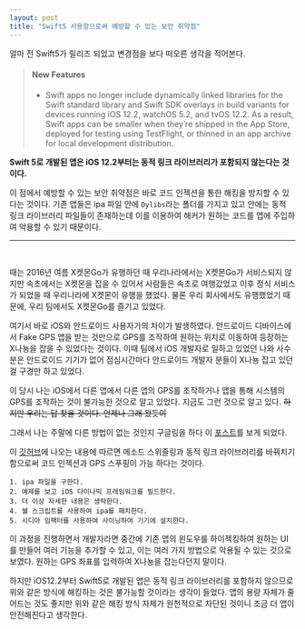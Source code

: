 ```yaml
---
layout: post
title: "Swift5 사용함으로써 예방할 수 있는 보안 취약점"
---
```


얼마 전 Swift5가 릴리즈 되었고 변경점을 보다 떠오른 생각을 적어본다.

> #### New Features
>
> - Swift apps no longer include dynamically linked libraries for the Swift standard library and Swift SDK overlays in build variants for devices running iOS 12.2, watchOS 5.2, and tvOS 12.2. As a result, Swift apps can be smaller when they’re shipped in the App Store, deployed for testing using TestFlight, or thinned in an app archive for local development distribution.

**Swift 5로 개발된 앱은  iOS 12.2부터는 동적 링크 라이브러리가 포함되지 않는다는 것이다.**

이 점에서 예방할 수 있는 보안 취약점은 바로 코드 인젝션을 통한 해킹을 방지할 수 있다는 것이다. 기존 앱들은 ipa 파일 안에 `Dylibs`라는 폴더를 가지고 있고 안에는 동적 링크 라이브러리 파일들이 존재하는데 이를 이용하여 해커가 원하는 코드를 앱에 주입하여 악용할 수 있기 때문이다.



---

​    

  

 때는 2016년 여름  X켓몬Go가 유행하던 때 우리나라에서는 X켓몬Go가 서비스되지 않지만 속초에서는 X켓몬을 잡을 수 있어서 사람들은 속초로 여행갔었고 이후 정식 서비스가 되었을 때 우리나라에 X켓몬이 유행을 했었다. 물론 우리 회사에서도 유행했었기 때문에, 우리 팀에서도 X켓몬Go를 즐기고 있었다. 

 여기서 바로 iOS와 안드로이드 사용자가의 차이가 발생하였다. 안드로이드 디바이스에서 Fake GPS 앱을 받는 것만으로 GPS를 조작하여 원하는 위치로 이동하여 등장하는 X나뇽을 잡을 수 있었다는 것이다. 이때 팀에서 iOS 개발자로 일하고 있었던 나와 사수분은 안드로이드 기기가 없어 점심시간마다 안드로이드 개발자 분들이 X나뇽 잡고 있던걸 구경만 하고 있었다.

 이 당시 나는  iOS에서 다른 앱에서 다른 앱의 GPS를 조작하거나 앱을 통해 시스템의 GPS를 조작하는 것이 불가능한 것으로 알고 있었다. 지금도 그런 것으로 알고 있다. ~~하지만 우리는 답 찾을 것이다. 언제나 그래 왔듯이~~ 

그래서 나는 주말에 다른 방법이 없는 것인지 구글링을 하다  이 [포스트](https://medium.com/@kennethpoon/how-to-perform-ios-code-injection-on-ipa-files-1ba91d9438db)를 보게 되었다.

이 [깃허브](https://github.com/depoon/iOSDylibInjectionDemo)에 나오는 내용에 따르면 메소드 스위즐링과 동적 링크 라이브러리를 바꿔치기 함으로써 코드 인젝션과  GPS 스푸핑이 가능 하다는 것이다. 

```
1. ipa 파일을 구한다.
2. 예제를 보고 iOS 다이나믹 프레임워크를 빌드한다.
3. 더 이상 자세한 내용은 생략한다.
4. 쉘 스크립트를 사용하여 ipa를 패치한다.
5. 시디아 임팩터를 사용하여 사이닝하여 기기에 설치한다.
```

 이 과정을 진행하면서 개발자라면 중간에 기존 앱의 윈도우를 하이젝킹하여 원하는 UI를 만들어 여러 기능을 추가할 수 있고, 이는 여러 가지 방법으로 악용될 수 있는 것으로 보였다. 원하는 GPS 좌표를 입력하여 X나뇽을 잡는다던지 말이다.

 하지만 iOS12.2부터 Swift5로 개발된 앱은 동적 링크 라이브러리를 포함하지 않으므로 위와 같은 방식에 해킹하는 것은 불가능할 것이라는 생각이 들었다. 앱의 용량 자체가 줄어드는 것도 좋지만 위와 같은 해킹 방식 자체가 원천적으로 차단된 것이니 조금 더 앱이 안전해진다고 생각한다.
